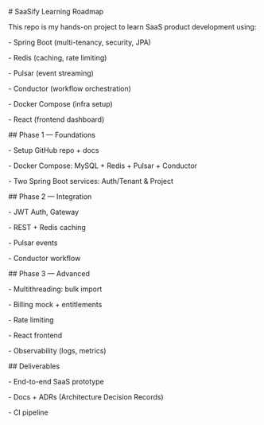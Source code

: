 \# SaaSify Learning Roadmap



This repo is my hands-on project to learn SaaS product development using:

\- Spring Boot (multi-tenancy, security, JPA)

\- Redis (caching, rate limiting)

\- Pulsar (event streaming)

\- Conductor (workflow orchestration)

\- Docker Compose (infra setup)

\- React (frontend dashboard)



\## Phase 1 — Foundations

\- Setup GitHub repo + docs

\- Docker Compose: MySQL + Redis + Pulsar + Conductor

\- Two Spring Boot services: Auth/Tenant \& Project



\## Phase 2 — Integration

\- JWT Auth, Gateway

\- REST + Redis caching

\- Pulsar events

\- Conductor workflow



\## Phase 3 — Advanced

\- Multithreading: bulk import

\- Billing mock + entitlements

\- Rate limiting

\- React frontend

\- Observability (logs, metrics)



\## Deliverables

\- End-to-end SaaS prototype

\- Docs + ADRs (Architecture Decision Records)

\- CI pipeline



